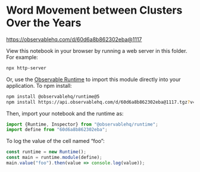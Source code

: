 # Word Movement between Clusters Over the Years

https://observablehq.com/d/60d6a8b862302eba@1117

View this notebook in your browser by running a web server in this folder. For
example:

~~~sh
npx http-server
~~~

Or, use the [Observable Runtime](https://github.com/observablehq/runtime) to
import this module directly into your application. To npm install:

~~~sh
npm install @observablehq/runtime@5
npm install https://api.observablehq.com/d/60d6a8b862302eba@1117.tgz?v=3
~~~

Then, import your notebook and the runtime as:

~~~js
import {Runtime, Inspector} from "@observablehq/runtime";
import define from "60d6a8b862302eba";
~~~

To log the value of the cell named “foo”:

~~~js
const runtime = new Runtime();
const main = runtime.module(define);
main.value("foo").then(value => console.log(value));
~~~
